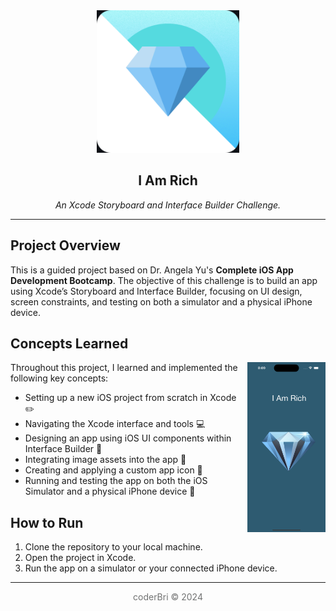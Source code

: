 <section align="center">
  <img height="228" src="./readme_assets/diamond_app_icon.png" alt="App Icon">
  <h1>I Am Rich</h1>
  <p><em>An Xcode Storyboard and Interface Builder Challenge.</em></p>
</section>

---

## Project Overview

This is a guided project based on Dr. Angela Yu's **Complete iOS App Development Bootcamp**. The objective of this challenge is to build an app using Xcode’s Storyboard and Interface Builder, focusing on UI design, screen constraints, and testing on both a simulator and a physical iPhone device.


## Concepts Learned

<img align="right" src="./readme_assets/I-am_Rich-Simulation-Screenshot.png" width="125" alt="App Simulation Screenshot">

Throughout this project, I learned and implemented the following key concepts:

- Setting up a new iOS project from scratch in Xcode ✏️
- Navigating the Xcode interface and tools 💻
- Designing an app using iOS UI components within Interface Builder 🎨
- Integrating image assets into the app 🌃
- Creating and applying a custom app icon 📱
- Running and testing the app on both the iOS Simulator and a physical iPhone device 🤳


## How to Run

1. Clone the repository to your local machine.
2. Open the project in Xcode.
3. Run the app on a simulator or your connected iPhone device.

---
<section align="center">
  <p style="color:#717272">coderBri © 2024</p>
</section>